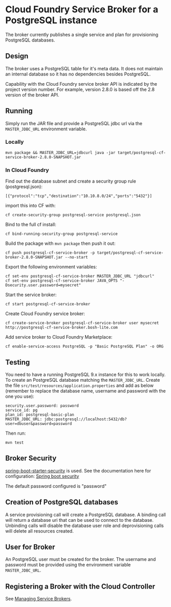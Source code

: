 # Cloud Foundry Service Broker for a PostgreSQL instance 

The broker currently publishes a single service and plan for provisioning PostgreSQL databases.

## Design 

The broker uses a PostgreSQL table for it's meta data. It does not maintain an internal database so it has no dependencies besides PostgreSQL.

Capability with the Cloud Foundry service broker API is indicated by the project version number. For example, version 2.8.0 is based off the 2.8 version of the broker API.

## Running

Simply run the JAR file and provide a PostgreSQL jdbc url via the `MASTER_JDBC_URL` environment variable.

### Locally

```
mvn package && MASTER_JDBC_URL=jdbcurl java -jar target/postgresql-cf-service-broker-2.8.0-SNAPSHOT.jar
```

### In Cloud Foundry

Find out the database subnet and create a security group rule (postgresql.json):
```
[{"protocol":"tcp","destination":"10.10.8.0/24","ports":"5432"}]
```

import this into CF with:
```
cf create-security-group postgresql-service postgresql.json
```

Bind to the full cf install:
```
cf bind-running-security-group postgresql-service
```


Build the package with `mvn package` then push it out:
```
cf push postgresql-cf-service-broker -p target/postgresql-cf-service-broker-2.8.0-SNAPSHOT.jar --no-start
```

Export the following environment variables:

```
cf set-env postgresql-cf-service-broker MASTER_JDBC_URL "jdbcurl"
cf set-env postgresql-cf-service-broker JAVA_OPTS "-Dsecurity.user.password=mysecret"
```

Start the service broker:
```
cf start postgresql-cf-service-broker
```

Create Cloud Foundry service broker:
```
cf create-service-broker postgresql-cf-service-broker user mysecret http://postgresql-cf-service-broker.bosh-lite.com
```

Add service broker to Cloud Foundry Marketplace:
```
cf enable-service-access PostgreSQL -p "Basic PostgreSQL Plan" -o ORG
```

## Testing

You need to have a running PostgreSQL 9.x instance for this to work locally.
To create an PostgreSQL database matching the ```MASTER_JDBC_URL```. Create the file  ```src/test/resources/application.properties``` and add as below (remember to replace the database name, username and password with the one you use):
```
security.user.password: password
service_id: pg
plan_id: postgresql-basic-plan
MASTER_JDBC_URL: jdbc:postgresql://localhost:5432/db?user=dbuser&password=password
```

Then run:
```
mvn test
```


## Broker Security

[spring-boot-starter-security](https://github.com/spring-projects/spring-boot/tree/master/spring-boot-starters/spring-boot-starter-security) is used. See the documentation here for configuration: [Spring boot security](http://docs.spring.io/spring-boot/docs/current-SNAPSHOT/reference/htmlsingle/#boot-features-security)

The default password configured is "password"

## Creation of PostgreSQL databases

A service provisioning call will create a PostgreSQL database. A binding call will return a database uri that can be used to connect to the database. Unbinding calls will disable the database user role and deprovisioning calls will delete all resources created.

## User for Broker

An PostgreSQL user must be created for the broker. The username and password must be provided using the environment variable `MASTER_JDBC_URL`.

## Registering a Broker with the Cloud Controller

See [Managing Service Brokers](http://docs.cloudfoundry.org/services/managing-service-brokers.html).

